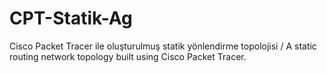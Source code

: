 # CPT-Statik-Ag
Cisco Packet Tracer ile oluşturulmuş statik yönlendirme topolojisi / A static routing network topology built using Cisco Packet Tracer.
